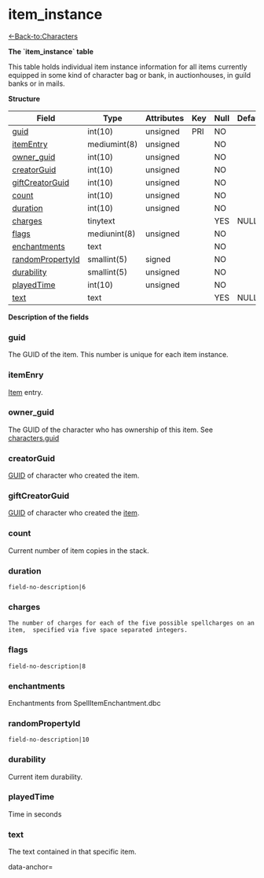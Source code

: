 # item\_instance

[<-Back-to:Characters](database-characters.md)

**The \`item\_instance\` table**

This table holds individual item instance information for all items currently equipped in some kind of character bag or bank, in auctionhouses, in guild banks or in mails.

**Structure**

| Field                  | Type         | Attributes | Key | Null | Default | Extra | Comment |
|------------------------|--------------|------------|-----|------|---------|-------|---------|
| [guid][1]              | int(10)      | unsigned   | PRI | NO   |         |       |         |
| [itemEntry][2]         | mediumint(8) | unsigned   |     | NO   |         |       |         |
| [owner_guid][3]        | int(10)      | unsigned   |     | NO   |         |       |         |
| [creatorGuid][4]       | int(10)      | unsigned   |     | NO   |         |       |         |
| [giftCreatorGuid][5]   | int(10)      | unsigned   |     | NO   |         |       |         |
| [count][6]             | int(10)      | unsigned   |     | NO   |         |       |         |
| [duration][7]          | int(10)      | unsigned   |     | NO   |         |       |         |
| [charges][8]           | tinytext     |            |     | YES  | NULL    |       |         |
| [flags][9]             | mediunint(8) | unsigned   |     | NO   |         |       |         |
| [enchantments][10]     | text         |            |     | NO   |         |       |         |
| [randomPropertyId][11] | smallint(5)  | signed     |     | NO   |         |       |         |
| [durability][12]       | smallint(5)  | unsigned   |     | NO   |         |       |         |
| [playedTime][13]       | int(10)      | unsigned   |     | NO   |         |       |         |
| [text][14]             | text         |            |     | YES  | NULL    |       |         |

[1]: #guid
[2]: #itementry
[3]: #owner_guid
[4]: #creatorguid
[5]: #giftcreatorguid
[6]: #count
[7]: #duration
[8]: #charges
[9]: #flags
[10]: #enchantments
[11]: #randompropertyid
[12]: #durability
[13]: #playedtime
[14]: #text

**Description of the fields**

### guid

The GUID of the item. This number is unique for each item instance.

### itemEnry

[Item](item_template_2130222.html#item_template-entry) entry.

### owner\_guid

The GUID of the character who has ownership of this item. See [characters.guid](2129969.html#characters(table)-guid)

### creatorGuid

[GUID](2129969.html#characters(table)-guid) of character who created the item.

### giftCreatorGuid

[GUID](2129969.html#characters(table)-guid) of character who created the [item](character_gifts_2129986.html#character_gifts-item_guid).

### count

Current number of item copies in the stack.

### duration

`field-no-description|6`

### charges

`The number of charges for each of the five possible spellcharges on an item,  specified via five space separated integers.`

### flags

`field-no-description|8`

### enchantments

Enchantments from SpellItemEnchantment.dbc

### randomPropertyId

`field-no-description|10`

### durability

Current item durability.

### playedTime

Time in seconds

### text

The text contained in that specific item.

data-anchor=
